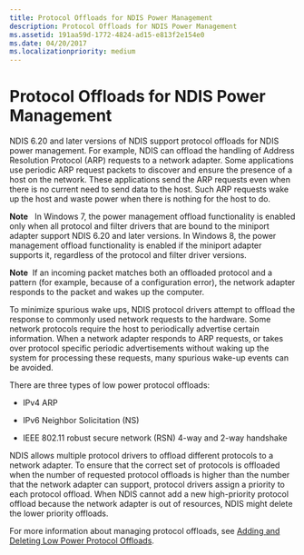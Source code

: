```yaml
---
title: Protocol Offloads for NDIS Power Management
description: Protocol Offloads for NDIS Power Management
ms.assetid: 191aa59d-1772-4824-ad15-e813f2e154e0
ms.date: 04/20/2017
ms.localizationpriority: medium
---
```


# Protocol Offloads for NDIS Power Management





NDIS 6.20 and later versions of NDIS support protocol offloads for NDIS power management. For example, NDIS can offload the handling of Address Resolution Protocol (ARP) requests to a network adapter. Some applications use periodic ARP request packets to discover and ensure the presence of a host on the network. These applications send the ARP requests even when there is no current need to send data to the host. Such ARP requests wake up the host and waste power when there is nothing for the host to do.

**Note**   In Windows 7, the power management offload functionality is enabled only when all protocol and filter drivers that are bound to the miniport adapter support NDIS 6.20 and later versions. In Windows 8, the power management offload functionality is enabled if the miniport adapter supports it, regardless of the protocol and filter driver versions.

 

**Note**  If an incoming packet matches both an offloaded protocol and a pattern (for example, because of a configuration error), the network adapter responds to the packet and wakes up the computer.

 

To minimize spurious wake ups, NDIS protocol drivers attempt to offload the response to commonly used network requests to the hardware. Some network protocols require the host to periodically advertise certain information. When a network adapter responds to ARP requests, or takes over protocol specific periodic advertisements without waking up the system for processing these requests, many spurious wake-up events can be avoided.

There are three types of low power protocol offloads:

-   IPv4 ARP

-   IPv6 Neighbor Solicitation (NS)

-   IEEE 802.11 robust secure network (RSN) 4-way and 2-way handshake

NDIS allows multiple protocol drivers to offload different protocols to a network adapter. To ensure that the correct set of protocols is offloaded when the number of requested protocol offloads is higher than the number that the network adapter can support, protocol drivers assign a priority to each protocol offload. When NDIS cannot add a new high-priority protocol offload because the network adapter is out of resources, NDIS might delete the lower priority offloads.

For more information about managing protocol offloads, see [Adding and Deleting Low Power Protocol Offloads](adding-and-deleting-low-power-protocol-offloads.md).

 

 





